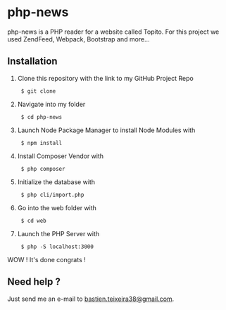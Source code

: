 # php-news
php-news is a PHP reader for a website called Topito. For this project we used ZendFeed, Webpack, Bootstrap and more...

## Installation
1. Clone this repository with the link to my GitHub Project Repo

		$ git clone


2. Navigate into my folder 

		$ cd php-news


3. Launch Node Package Manager to install Node Modules with 

		$ npm install


4. Install Composer Vendor with 

		$ php composer


5. Initialize the database with 

		$ php cli/import.php


6. Go into the web folder with 

		$ cd web

6. Launch the PHP Server with 
		
		$ php -S localhost:3000


 WOW ! It's done congrats !

## Need help ?
Just send me an e-mail to bastien.teixeira38@gmail.com.


